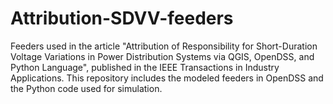 # Attribution-SDVV-feeders
Feeders used in the article "Attribution of Responsibility for Short-Duration Voltage Variations in Power Distribution Systems via QGIS, OpenDSS, and Python Language", published in the IEEE Transactions in Industry Applications. This repository includes the modeled feeders in OpenDSS and the Python code used for simulation.
